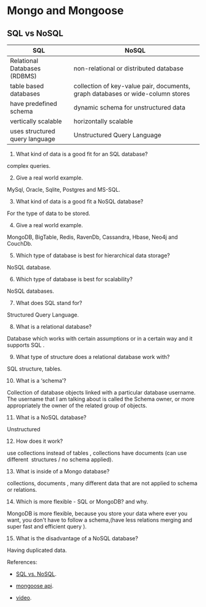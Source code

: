 # Mongo and Mongoose

## SQL vs NoSQL

|  SQL                         |  NoSQL                                                                       |
|------------------------------|------------------------------------------------------------------------------|
| Relational Databases (RDBMS) | non-relational or distributed database | 
| table based databases      | collection of key-value pair, documents, graph databases or wide-column stores |
| have predefined schema | dynamic schema for unstructured data |
| vertically scalable | horizontally scalable |
| uses structured query language | Unstructured Query Language |

 	 
1. What kind of data is a good fit for an SQL database?

complex queries.

2. Give a real world example.

MySql, Oracle, Sqlite, Postgres and MS-SQL.

3. What kind of data is a good fit a NoSQL database?

For the type of data to be stored.

4. Give a real world example.

MongoDB, BigTable, Redis, RavenDb, Cassandra, Hbase, Neo4j and CouchDb.

5. Which type of database is best for hierarchical data storage?

NoSQL database.

6. Which type of database is best for scalability?

NoSQL databases.

7. What does SQL stand for?

Structured Query Language.

8. What is a relational database?

Database which works with certain assumptions or in a certain way and it supports SQL . 

9. What type of structure does a relational database work with?

SQL structure, tables.

10. What is a ‘schema’?

Collection of database objects linked with a particular database username. The username that I am talking about is called the Schema owner, or more appropriately the owner of the related group of objects.

11. What is a NoSQL database?

Unstructured 

12. How does it work?

use collections instead of tables , collections have documents (can use different  structures / no schema applied).

13. What is inside of a Mongo database?

collections, documents , many different data that are not applied to schema or relations.

14. Which is more flexible - SQL or MongoDB? and why.

MongoDB is more flexible, because you store your data where ever you want, you don't have to follow a schema,(have less relations merging and super fast and efficient query ).

15. What is the disadvantage of a NoSQL database?

Having duplicated data.




References:

* [SQL vs. NoSQL](https://www.thegeekstuff.com/2014/01/sql-vs-nosql-db/?utm_source=tuicool).

* [mongoose api](https://mongoosejs.com/docs/api.html#Model).

* [video](https://www.youtube.com/watch?v=ZS_kXvOeQ5Y).